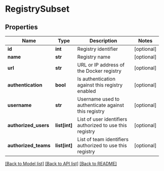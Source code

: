 # RegistrySubset

## Properties
Name | Type | Description | Notes
------------ | ------------- | ------------- | -------------
**id** | **int** | Registry identifier | [optional] 
**name** | **str** | Registry name | [optional] 
**url** | **str** | URL or IP address of the Docker registry | [optional] 
**authentication** | **bool** | Is authentication against this registry enabled | [optional] 
**username** | **str** | Username used to authenticate against this registry | [optional] 
**authorized_users** | **list[int]** | List of user identifiers authorized to use this registry | [optional] 
**authorized_teams** | **list[int]** | List of team identifiers authorized to use this registry | [optional] 

[[Back to Model list]](../README.md#documentation-for-models) [[Back to API list]](../README.md#documentation-for-api-endpoints) [[Back to README]](../README.md)


